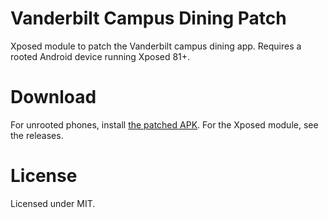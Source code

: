 # Vanderbilt Campus Dining Patch

Xposed module to patch the Vanderbilt campus dining app. Requires a rooted Android device running Xposed 81+.

# Download

For unrooted phones, install [the patched APK](https://raw.githubusercontent.com/yunyul/vu-campus-dining-fix/master/patched/dining-repacked.apk). For the Xposed module, see the releases.


# License

Licensed under MIT. 
